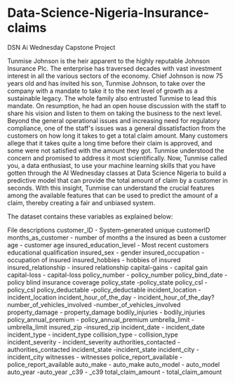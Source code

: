 # Data-Science-Nigeria-Insurance-claims
DSN Ai Wednesday Capstone Project

Tunmise Johnson is the heir apparent to the highly reputable Johnson Insurance Plc. The enterprise has traversed decades with vast investment interest in all the various sectors of the economy. Chief Johnson is now 75 years old and has invited his son, Tunmise Johnson, to take over the company with a mandate to take it to the next level of growth as a sustainable legacy. The whole family also entrusted Tunmise to lead this mandate. On resumption, he had an open house discussion with the staff to share his vision and listen to them on taking the business to the next level. Beyond the general operational issues and increasing need for regulatory compliance, one of the staff's issues was a general dissatisfaction from the customers on how long it takes to get a total claim amount. Many customers allege that it takes quite a long time before their claim is approved, and some were not satisfied with the amount they got. Tunmise understood the concern and promised to address it most scientifically. Now, Tunmise called you, a data enthusiast, to use your machine learning skills that you have gotten through the AI Wednesday classes at Data Science Nigeria to build a predictive model that can provide the total amount of claim by a customer in seconds. With this insight, Tunmise can understand the crucial features among the available features that can be used to predict the amount of a claim, thereby creating a fair and unbiased system.

The dataset contains these variables as explained below:

File descriptions
	customer_ID - System-generated unique customerID
months_as_customer - number of months a the insured as been a customer
age - customer age
insured_education_level - Most recent customers educational qualification
insured_sex - gender
insured_occupation - occupation of insured
insured_hobbies - hobbies of insured
insured_relationship - insured relationship
capital-gains - capital gain
capital-loss - capital-loss
policy_number - policy_number
policy_bind_date - policy blind insurance coverage
policy_state -policy_state
policy_csl - policy_csl
policy_deductable -policy_deductable
incident_location - incident_location
incident_hour_of_the_day - incident_hour_of_the_day?
number_of_vehicles_involved -number_of_vehicles_involved
property_damage - property_damage
bodily_injuries - bodily_injuries
policy_annual_premium - policy_annual_premium
umbrella_limit - umbrella_limit
insured_zip -insured_zip
incident_date - incident_date
incident_type - incident_type
collision_type - collision_type
incident_severity - incident_severity
authorities_contacted - authorities_contacted
incident_state -incident_state
incident_city - incident_city
witnesses - witnesses
police_report_available - police_report_available
auto_make - auto_make
auto_model - auto_model
auto_year -auto_year
_c39 - _c39
total_claim_amount - total_claim_amount
